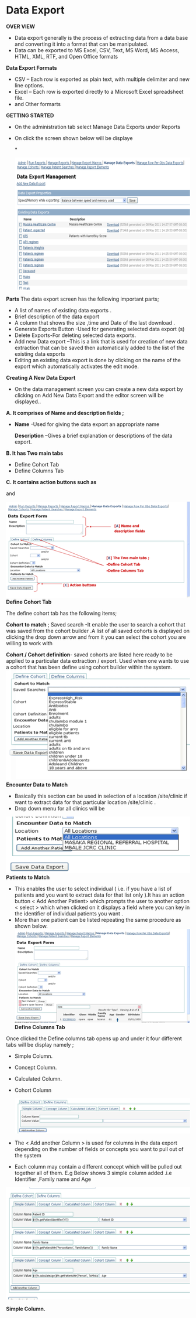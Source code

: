 # Data Export

**OVER VIEW** 

* Data export generally is the process of  extracting data from a data base and converting it into a format that can be manipulated.
* Data can be exported to MS Excel, CSV, Text, MS Word, MS Access, HTML, XML, RTF, and Open Office formats 

**Data Export Formats**

* CSV – Each row is exported as plain text, with multiple delimiter and new line options. 
* Excel – Each row is exported directly to a Microsoft Excel spreadsheet file. 
* and Other formarts 

**GETTING STARTED**

* On the administration tab  select  Manage Data Exports  under Reports
* On click the screen shown below  will be displaye

  \*

  ![](../images/ch18.png)

**Parts** The data export screen has the following important parts;

* A list of names of existing data exports .
* Brief description of the data export 
* A column  that shows the size ,time and Date  of the last download  .
* Generate Exports Button -Used for generating selected  data export \(s\)
* Delete Exports-For deleting selected data exports.
* Add new Data export –This  is a link that is used for creation of new data extraction  that can be saved then automatically  added to the list of the existing data exports
* Editing an existing data export is done by clicking on the name of the export which automatically  activates the edit mode.

**Creating A New Data Export**

* On the data management screen you can create a new data export by clicking  on Add New Data Export  and the  editor screen will be displayed..

**A. It comprises of Name and description fields ;**

* **Name**  -Used for giving the data export an appropriate name  

  **Description** –Gives a brief explanation or descriptions of the data export.

**B. It has Two main tabs** 

* Define Cohort Tab
* Define Columns Tab

**C. It contains action buttons such as** 

 and 

![](../images/ch19.png) **Define Cohort Tab**

The define cohort tab has the following items;

**Cohort to match** ; Saved search -It enable the user to search a cohort that was saved from the cohort builder .A list of all saved cohorts is displayed on clicking the drop down arrow and from it you can select the cohort you are willing to work with

**Cohort / Cohort definition**- saved cohorts are listed here ready to be applied to a particular data extraction / export. Used when one wants to use a cohort that has been define using cohort builder within the system. ![](../images/ch20.png) **Encounter Data to Match**

* Basically this section can be used in selection  of a location /site/clinic  if want to extract data for that particular  location /site/clinic  . 
* Drop down menu for all clinics will be 

![](../images/ch21.png) **Patients to Match**

* This enables the user to select individual \( i.e. if you have a list of patients and you want to extract data for that list only \).It has an action button &lt; Add Another Patient&gt; which prompts the user to another option &lt; select &gt; which when clicked on it displays a field where you can key in the identifier of individual patients you want .
* More than one patient can be listed repeating the same procedure as shown below. ![!\[\]\(ch22.png\)](../images/ch22.png) **Define Columns Tab**

Once clicked the Define columns tab opens up and under it four different tabs will be display namely ;

* Simple Column.
* Concept Column.
* Calculated Column.
* Cohort Column

  ![](../images/ch23.png)

* The   &lt; Add another Column &gt;  is used for columns in the data export depending on the number of fields or concepts you want to pull out of the system  
* Each column  may contain a different concept which will be pulled out together all of them. E.g  Below shows 3 simple column added  .i.e Identifier ,Family name   and Age

![](../images/ch24.png)

**Simple Column.**

